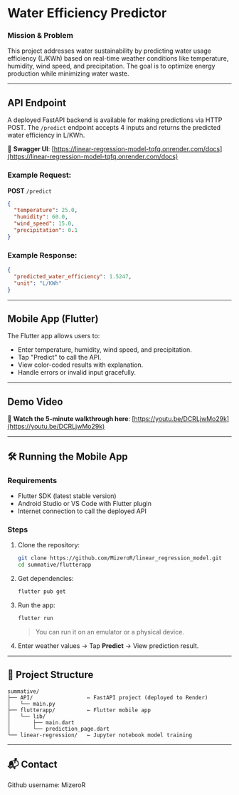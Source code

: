# Water Efficiency Predictor

### Mission & Problem

This project addresses water sustainability by predicting water usage efficiency (L/KWh) based on real-time weather conditions like temperature, humidity, wind speed, and precipitation. The goal is to optimize energy production while minimizing water waste.

---

## API Endpoint

A deployed FastAPI backend is available for making predictions via HTTP POST. The `/predict` endpoint accepts 4 inputs and returns the predicted water efficiency in L/KWh.

🔗 **Swagger UI**: [https://linear-regression-model-tqfq.onrender.com/docs](https://linear-regression-model-tqfq.onrender.com/docs)


### Example Request:

**POST** `/predict`

```json
{
  "temperature": 25.0,
  "humidity": 60.0,
  "wind_speed": 15.0,
  "precipitation": 0.1
}
````

### Example Response:

```json
{
  "predicted_water_efficiency": 1.5247,
  "unit": "L/KWh"
}
```

---

## Mobile App (Flutter)

The Flutter app allows users to:

* Enter temperature, humidity, wind speed, and precipitation.
* Tap "Predict" to call the API.
* View color-coded results with explanation.
* Handle errors or invalid input gracefully.

---

## Demo Video

🎥 **Watch the 5-minute walkthrough here**:
[https://youtu.be/DCRLjwMo29k](https://youtu.be/DCRLjwMo29k)


---

## 🛠️ Running the Mobile App

### Requirements

* Flutter SDK (latest stable version)
* Android Studio or VS Code with Flutter plugin
* Internet connection to call the deployed API

### Steps

1. Clone the repository:

   ```bash
   git clone https://github.com/MizeroR/linear_regression_model.git
   cd summative/flutterapp
   ```

2. Get dependencies:

   ```bash
   flutter pub get
   ```

3. Run the app:

   ```bash
   flutter run
   ```

   > You can run it on an emulator or a physical device.

4. Enter weather values → Tap **Predict** → View prediction result.

---

## 📁 Project Structure

```
summative/
├── API/                 ← FastAPI project (deployed to Render)
│   └── main.py
├── flutterapp/          ← Flutter mobile app
│   └── lib/
│       ├── main.dart
│       └── prediction_page.dart
└── linear-regression/   ← Jupyter notebook model training
```

---

## 📬 Contact

Github username: MizeroR
